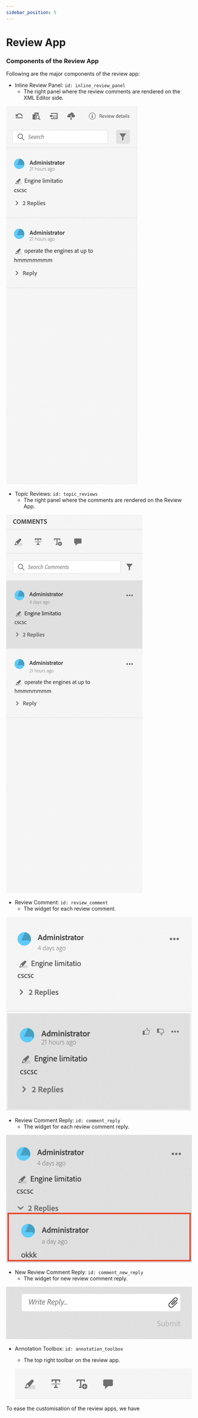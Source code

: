 ```yaml
---
sidebar_position: 5
---
```


# Review App

### Components of the Review App

Following are the major components of the review app:
- Inline Review Panel: `id: inline_review_panel`
    - The right panel where the review comments are rendered on the XML Editor side.

![](imgs/review_app/inline_review.png) 

- Topic Reviews: `id: topic_reviews`
    - The right panel where the comments are rendered on the Review App.

![](imgs/review_app/topic_reviews.png)

- Review Comment: `id: review_comment`
    - The widget for each review comment.

![](imgs/review_app/review_comment.png)
![](imgs/review_app/review_comment_xmleditor.png)


- Review Comment Reply: `id: comment_reply`
    - The widget for each review comment reply.

![](imgs/review_app/reply.png)


- New Review Comment Reply: `id: comment_new_reply`
    - The widget for new review comment reply.

![](imgs/review_app/new_reply.png)


- Annotation Toolbox: `id: annotation_toolbox`
    - The top right toolbar on the review app.
    
    ![](imgs/review_app/annotation_toolbox.png)

To ease the customisation of the review apps, we have 

